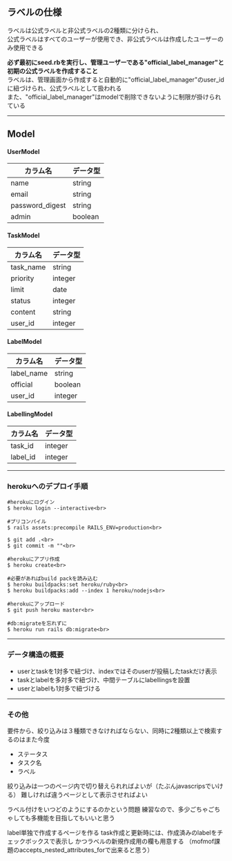 ## ラベルの仕様

ラベルは公式ラベルと非公式ラベルの2種類に分けられ、  
公式ラベルはすべてのユーザーが使用でき、非公式ラベルは作成したユーザーのみ使用できる  

**必ず最初にseed.rbを実行し、管理ユーザーである"official_label_manager"と初期の公式ラベルを作成すること**  
ラベルは、管理画面から作成すると自動的に"official_label_manager"のuser_idに紐づけられ、公式ラベルとして扱われる  
また、"official_label_manager"はmodelで削除できないように制限が掛けられている  

---

## Model

#### UserModel

| カラム名        | データ型 |
| --------------- | -------- |
| name            | string   |
| email           | string   |
| password_digest | string   |
| admin           | boolean  |


#### TaskModel

| カラム名  | データ型 |
| --------- | -------- |
| task_name | string   |
| priority  | integer  |
| limit     | date     |
| status    | integer  |
| content   | string   |
| user_id   | integer  |



#### LabelModel


| カラム名   | データ型 |
| ---------- | -------- |
| label_name | string   |
| official   | boolean  |
| user_id    | integer  |


#### LabellingModel

| カラム名 | データ型 |
| -------- | -------- |
| task_id  | integer  |
| label_id | integer  |

---


### herokuへのデプロイ手順

```
#herokuにログイン
$ heroku login --interactive<br>

#プリコンパイル
$ rails assets:precompile RAILS_ENV=production<br>

$ git add .<br>
$ git commit -m ""<br>

#herokuにアプリ作成
$ heroku create<br>

#必要があればbuild packを読み込む
$ heroku buildpacks:set heroku/ruby<br>
$ heroku buildpacks:add --index 1 heroku/nodejs<br>

#herokuにアップロード
$ git push heroku master<br>

#db:migrateを忘れずに
$ heroku run rails db:migrate<br>
```


---

### データ構造の概要

- userとtaskを1対多で紐づけ、indexではそのuserが投稿したtaskだけ表示
- taskとlabelを多対多で紐づけ、中間テーブルにlabellingsを設置
- userとlabelも1対多で紐づける

---

### その他

要件から、絞り込みは３種類できなければならない、同時に2種類以上で検索するのはまた今度

- ステータス
- タスク名
- ラベル

絞り込みは一つのページ内で切り替えられればよいが（たぶんjavascripsでいける）
難しければ違うページとして表示させればよい

ラベル付けをいつどのようにするのかという問題
練習なので、多少ごちゃごちゃしても多機能を目指してもいいと思う

label単独で作成するページを作る
task作成と更新時には、作成済みのlabelをチェックボックスで表示し
かつラベルの新規作成用の欄も用意する
（mofmof課題のaccepts_nested_attributes_forで出来ると思う）
